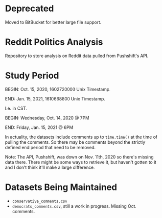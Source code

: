 # Deprecated
Moved to BitBucket for better large file support.

# Reddit Politics Analysis
Repository to store analysis on Reddit data pulled from Pushshift's API.

# Study Period

BEGIN: Oct. 15, 2020, 1602720000 Unix Timestamp.

END: Jan. 15, 2021, 1610668800 Unix Timestamp.

I.e. in CST.

BEGIN: Wednesday, Oct. 14, 2020 @ 7PM

END: Friday, Jan. 15, 2021 @ 6PM

In actuality, the datasets include comments up to `time.time()` at the time of pulling the comments. So there may be comments beyond the strictly defined end period that need to be removed.

Note: The API, Pushshift, was down on Nov. 11th, 2020 so there's missing data there. There might be some ways to retrieve it, but haven't gotten to it and I don't think it'll make a large difference.

# Datasets Being Maintained
- `conservative_comments.csv`
- `democrats_comments.csv`, still a work in progress. Missing Oct. comments.
